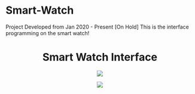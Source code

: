 # Smart-Watch
Project Developed from Jan 2020 - Present [On Hold]
This is the interface programming on the smart watch! 

<h1 align = "center">Smart Watch Interface</h1>
<p align="center">
  <img src="https://user-images.githubusercontent.com/66987198/175841600-b593b525-2b5b-4766-ba48-3fa0aa3cb8ff.jpg" />
</p>
<p align="center">
  <img src="https://user-images.githubusercontent.com/66987198/175841603-8f1d7b09-f52a-44b2-94b6-0bb83b027b9a.jpg" />
</p>
